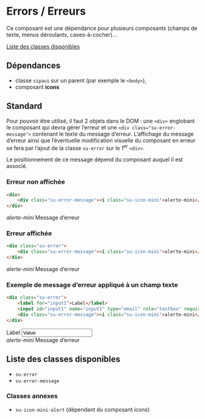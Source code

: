 # Errors / Erreurs

Ce composant est une dépendance pour plusieurs composants (champs de texte, menus déroulants, cases-à-cocher)…

<a href="#liste-classes" target="_self" class="link-button">Liste des classes disponibles</a>

<div class="alerte">

## Dépendances
- classe `sipaui` sur un parent (par exemple le `<body>`),
- composant **icons**

</div>

<!-- STORY -->

## Standard
Pour pouvoir être utilisé, il faut 2 objets dans le DOM&nbsp;: une `<div>` englobant le composant qui devra gérer l’erreur et une `<div class="su-error-message">` contenant le texte du message d’erreur. L’affichage du message d’erreur ainsi que l’éventuelle modification visuelle du composant en erreur se fera par l’ajout de la classe `su-error` sur le 1<sup>er</sup> `<div>`.

Le positionnement de ce message dépend du composant auquel il est associé.

### Erreur non affichée

```html
<div>
	<div class="su-error-message"><i class="su-icon-mini">alerte-mini</i> Message d’erreur</div>
</div>
```
<div class="sipaui">
	<div>
		<div class="su-error-message"><i class="su-icon-mini">alerte-mini</i> Message d’erreur</div>
	</div>
</div>

### Erreur affichée

```html
<div class="su-error">
	<div class="su-error-message"><i class="su-icon-mini">alerte-mini</i> Message d’erreur</div>
</div>
```
<div class="sipaui">
	<div class="su-error">
		<div class="su-error-message"><i class="su-icon-mini">alerte-mini</i> Message d’erreur</div>
	</div>
</div>

### Exemple de message d’erreur appliqué à un champ texte

```html
<div class="su-error">
	<label for="input1">Label</label>
	<input id="input1" name="input1" type="email" role="textbox" required value="Value">
	<div class="su-error-message"><i class="su-icon-mini">alerte-mini</i> Message d’erreur</div>
</div>
```
<div class="sipaui">
	<div class="su-error">
		<label for="input1">Label</label>
		<input id="input1" name="input1" type="email" role="textbox" required value="Value">
		<div class="su-error-message"><i class="su-icon-mini">alerte-mini</i> Message d’erreur</div>
	</div>
</div>


<div id="liste-classes">

## Liste des classes disponibles
- `su-error`
- `su-error-message`

### Classes annexes
- `su-icon-mini-alert` (dépendant du composant *icons*)

</div>

